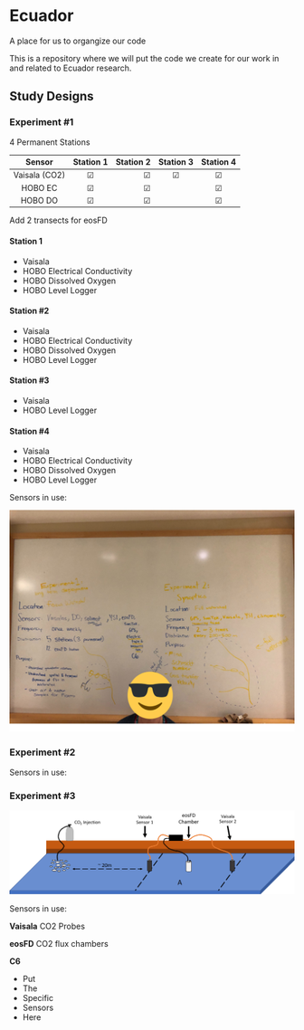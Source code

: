 

# Ecuador
A place for us to organgize our code

This is a repository where we will put the code we create for our work in and related to Ecuador research.

## Study Designs

### Experiment #1
4 Permanent Stations

| Sensor        | Station 1 | Station 2 | Station 3 | Station 4 |
| :-----------: |:---------:| ---------:| :--------:| :-------: |
| Vaisala (CO2) | &#9745;   | &#9745;   | &#9745;   | &#9745;   |
| HOBO EC       | &#9745;   |   &#9745; |           | &#9745;   |
| HOBO DO       | &#9745;   | &#9745;   |           | &#9745;   |

Add 2 transects for eosFD

#### Station 1
+ Vaisala
+ HOBO Electrical Conductivity
+ HOBO Dissolved Oxygen
+ HOBO Level Logger

#### Station #2
+ Vaisala
+ HOBO Electrical Conductivity
+ HOBO Dissolved Oxygen
+ HOBO Level Logger

#### Station #3
+ Vaisala
+ HOBO Level Logger

#### Station #4
+ Vaisala
+ HOBO Electrical Conductivity
+ HOBO Dissolved Oxygen
+ HOBO Level Logger

Sensors in use:

![Whiteboard](https://github.com/ARMurray/Ecuador/blob/master/images/Experiment_1_2.png "Experiments 1 & 2")


### Experiment #2
Sensors in use:


### Experiment #3
![alt text](https://github.com/ARMurray/Ecuador/blob/master/images/VasialaXeosFD.png "Flux Experimental Design")

Sensors in use:

**Vaisala** CO2 Probes

**eosFD** CO2 flux chambers

**C6**
+ Put
+ The
+ Specific
+ Sensors
+ Here
